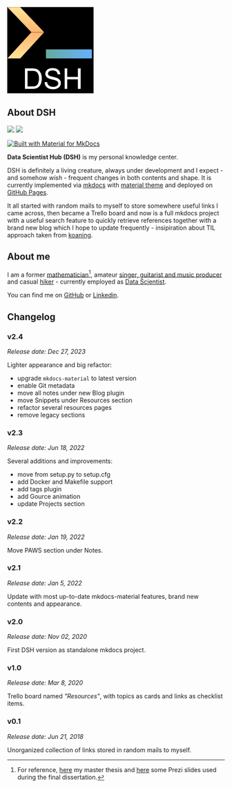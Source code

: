 <img src="../assets/dsh_minimal.png" width="200"/>

## About DSH

![](https://img.shields.io/github/last-commit/a-slice-of-py/data-scientist-hub)
![](https://img.shields.io/github/commits-since/a-slice-of-py/data-scientist-hub/latest)

[![Built with Material for MkDocs](https://img.shields.io/badge/Material_for_MkDocs-526CFE?style=for-the-badge&logo=MaterialForMkDocs&logoColor=white)](https://squidfunk.github.io/mkdocs-material/)

**Data Scientist Hub (DSH)** is my personal knowledge center.

DSH is definitely a living creature, always under development and I expect - and somehow _wish_ - frequent changes in both contents and shape.
It is currently implemented via [mkdocs](https://www.mkdocs.org/) with [material theme](https://squidfunk.github.io/mkdocs-material/) and deployed on [GitHub Pages](https://pages.github.com/).

It all started with random mails to myself to store somewhere useful links I came across, then became a Trello board and now is a full mkdocs project with a useful search feature to quickly retrieve references together with a brand new blog which I hope to update frequently - insipiration about TIL approach taken from [koaning](https://koaning.io).

## About me

I am a former [mathematician](https://arxiv.org/abs/1807.11287)[^1], amateur [singer, guitarist and music producer](https://radrocks.bandcamp.com/album/dieci) and casual [hiker](https://goo.gl/maps/XFowRG5hPc7ufbX69) - currently employed as [Data Scientist](https://www.youtube.com/watch?v=yOX1lJ5-eMk).

You can find me on [GitHub](https://github.com/a-slice-of-py) or [Linkedin](https://it.linkedin.com/in/silviolugaro).

[^1]: For reference, [here](https://www.dima.unige.it/~sorrentino/Students/Tesi_Lugaro_Silvio.pdf) my master thesis and [here](https://prezi.com/dx8zq6x2p-dq/bayesian-monte-carlo/) some Prezi slides used during the final dissertation.

## Changelog

### v2.4

_Release date: Dec 27, 2023_

Lighter appearance and big refactor:

- upgrade `mkdocs-material` to latest version
- enable Git metadata
- move all notes under new Blog plugin
- move Snippets under Resources section
- refactor several resources pages
- remove legacy sections

### v2.3

_Release date: Jun 18, 2022_

Several additions and improvements:

- move from setup.py to setup.cfg
- add Docker and Makefile support
- add tags plugin
- add Gource animation
- update Projects section

### v2.2

_Release date: Jan 19, 2022_

Move PAWS section under Notes.

### v2.1

_Release date: Jan 5, 2022_

Update with most up-to-date mkdocs-material features, brand new contents and appearance.

### v2.0

_Release date: Nov 02, 2020_

First DSH version as standalone mkdocs project.

### v1.0

_Release date: Mar 8, 2020_

Trello board named _"Resources"_, with topics as cards and links as checklist items.

### v0.1

_Release date: Jun 21, 2018_

Unorganized collection of links stored in random mails to myself.
